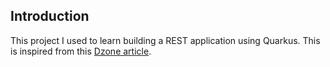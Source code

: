 ## Introduction

This project I used to learn building a REST application using Quarkus. This is inspired from this
[Dzone article](https://dzone.com/articles/build-a-java-rest-api-with-quarkus).



